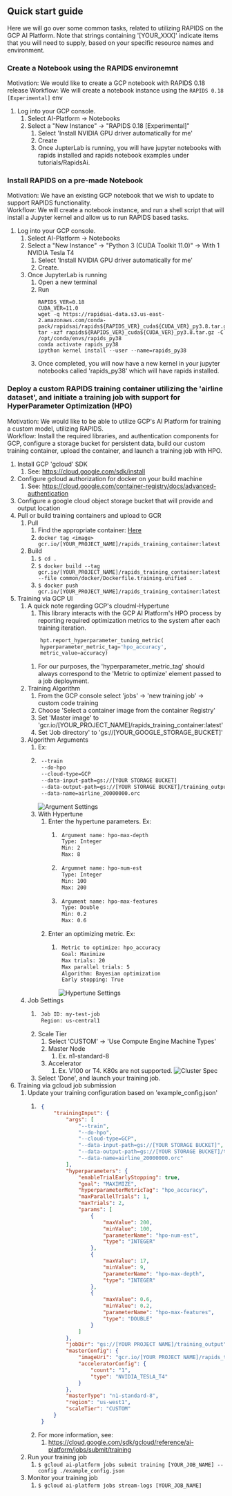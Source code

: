 ## Quick start guide
Here we will go over some common tasks, related to utilizing RAPIDS on the GCP AI Platform. Note that strings containing '[YOUR_XXX]' indicate items that you will need to supply, based on your specific resource names and environment.

### Create a Notebook using the RAPIDS environemnt
Motivation: We would like to create a GCP notebook with RAPIDS 0.18 release
Workflow: We will create a notebook instance using the `RAPIDS 0.18 [Experimental]` env

1. Log into your GCP console.
    1. Select AI-Platform -> Notebooks
    1. Select a "New Instance" -> "RAPIDS 0.18 [Experimental]"
        1. Select 'Install NVIDIA GPU driver automatically for me'
        1. Create
        1. Once JupterLab is running, you will have jupyter notebooks with rapids installed and rapids notebook examples under tutorials/RapidsAi.

### Install RAPIDS on a pre-made Notebook
Motivation: We have an existing GCP notebook that we wish to update to support RAPIDS functionality.  
Workflow: We will create a notebook instance, and run a shell script that will install a Jupyter kernel and allow us to run RAPIDS based tasks.  
  
1. Log into your GCP console.
    1. Select AI-Platform -> Notebooks
    1. Select a "New Instance" -> "Python 3 (CUDA Toolkit 11.0)" -> With 1 NVIDIA Tesla T4
        1. Select 'Install NVIDIA GPU driver automatically for me'
        1. Create.
    1. Once JupyterLab is running
        1. Open a new terminal
        1. Run
           ```shell
           RAPIDS_VER=0.18
           CUDA_VER=11.0
           wget -q https://rapidsai-data.s3.us-east-2.amazonaws.com/conda-pack/rapidsai/rapids${RAPIDS_VER}_cuda${CUDA_VER}_py3.8.tar.gz
           tar -xzf rapids${RAPIDS_VER}_cuda${CUDA_VER}_py3.8.tar.gz -C /opt/conda/envs/rapids_py38
           conda activate rapids_py38
           ipython kernel install --user --name=rapids_py38
           ```
        1. Once completed, you will now have a new kernel in your jupyter notebooks called 'rapids_py38' which will have rapids installed.

### Deploy a custom RAPIDS training container utilizing the 'airline dataset', and initiate a training job with support for HyperParameter Optimization (HPO)
Motivation: We would like to be able to utilize GCP's AI Platform for training a custom model, utilizing RAPIDS.  
Workflow: Install the required libraries, and authentication components for GCP, configure a storage bucket for persistent data, build our custom training container, upload the container, and launch a training job with HPO.

1. Install GCP 'gcloud' SDK
    1. See: https://cloud.google.com/sdk/install
1. Configure gcloud authorization for docker on your build machine
    1. See: https://cloud.google.com/container-registry/docs/advanced-authentication
1. Configure a google cloud object storage bucket that will provide and output location 
1. Pull or build training containers and upload to GCR
   1. Pull
        1.  Find the appropriate container: [Here](https://hub.docker.com/r/rapidsai/rapidsai-cloud-ml/tags?page=0&ordering=last_updated)
        1. `docker tag <image> gcr.io/[YOUR_PROJECT_NAME]/rapids_training_container:latest`
   1. Build
        1. `$ cd .`
        1. `$ docker build --tag gcr.io/[YOUR_PROJECT_NAME]/rapids_training_container:latest --file common/docker/Dockerfile.training.unified .`
        1. `$ docker push gcr.io/[YOUR_PROJECT_NAME]/rapids_training_container:latest`
1. Training via GCP UI
    1. A quick note regarding GCP's cloudml-Hypertune
        1. This library interacts with the GCP AI Platform's HPO process by reporting required optimization metrics to the system after each training iteration.
        ```python
            hpt.report_hyperparameter_tuning_metric(
            hyperparameter_metric_tag='hpo_accuracy',
            metric_value=accuracy)
        ```
        1. For our purposes, the 'hyperparameter_metric_tag' should always correspond to the 'Metric to optimize' element passed to a job deployment.
    1. Training Algorithm
        1. From the GCP console select 'jobs' -> 'new training job' -> custom code training
        1. Choose 'Select a container image from the container Registry'
        1. Set 'Master image' to 'gcr.io/[YOUR_PROJECT_NAME]/rapids_training_container:latest'
        1. Set 'Job directory' to 'gs://[YOUR_GOOGLE_STORAGE_BUCKET]'
    1.  Algorithm Arguments
        1. Ex:      
        1. ```bash
            --train
            --do-hpo
            --cloud-type=GCP
            --data-input-path=gs://[YOUR STORAGE BUCKET]
            --data-output-path=gs://[YOUR STORAGE BUCKET]/training_output
            --data-name=airline_20000000.orc
           ``` 
           ![Argument Settings](images/arguments_settings.png)       
        1. With Hypertune
            1. Enter the hypertune parameters. Ex:
                1. ```bash
                    Argument name: hpo-max-depth
                    Type: Integer
                    Min: 2
                    Max: 8
                1. ```bash
                    Argumnet name: hpo-num-est
                    Type: Integer
                    Min: 100
                    Max: 200
                   ```
                1. ```bash
                    Argument name: hpo-max-features
                    Type: Double
                    Min: 0.2
                    Max: 0.6
                   ```
            1. Enter an optimizing metric. Ex:
                1. ```bash
                    Metric to optimize: hpo_accuracy
                    Goal: Maximize
                    Max trials: 20
                    Max parallel trials: 5
                    Algorithm: Bayesian optimization
                    Early stopping: True
                   ```
                   ![Hypertune Settings](images/hypertune_settings.png)
    1. Job Settings
        1. ```bash
            Job ID: my-test-job
            Region: us-central1
        1. Scale Tier
            1. Select 'CUSTOM' -> 'Use Compute Engine Machine Types'
            1. Master Node
                1. Ex. n1-standard-8
            1. Accelerator
                1. Ex. V100 or T4. K80s are not supported.
        ![Cluster Spec](images/cluster_spec.png)
        1. Select 'Done', and launch your training job. 
1. Training via gcloud job submission
    1. Update your training configuration based on 'example_config.json'
        1. ```json
            {
                "trainingInput": {
                    "args": [
                        "--train",
                        "--do-hpo",
                        "--cloud-type=GCP",
                        "--data-input-path=gs://[YOUR STORAGE BUCKET]",
                        "--data-output-path=gs://[YOUR STORAGE BUCKET]/training_output",
                        "--data-name=airline_20000000.orc"
                    ],
                    "hyperparameters": {
                        "enableTrialEarlyStopping": true,
                        "goal": "MAXIMIZE",
                        "hyperparameterMetricTag": "hpo_accuracy",
                        "maxParallelTrials": 1,
                        "maxTrials": 2,
                        "params": [
                            {
                                "maxValue": 200,
                                "minValue": 100,
                                "parameterName": "hpo-num-est",
                                "type": "INTEGER"
                            },
                            {
                                "maxValue": 17,
                                "minValue": 9,
                                "parameterName": "hpo-max-depth",
                                "type": "INTEGER"
                            },
                            {
                                "maxValue": 0.6,
                                "minValue": 0.2,
                                "parameterName": "hpo-max-features",
                                "type": "DOUBLE"
                            }
                        ]
                    },
                    "jobDir": "gs://[YOUR PROJECT NAME]/training_output",
                    "masterConfig": {
                        "imageUri": "gcr.io/[YOUR PROJECT NAME]/rapids_training_container:latest",
                        "acceleratorConfig": {
                            "count": "1",
                            "type": "NVIDIA_TESLA_T4"
                        }
                    },
                    "masterType": "n1-standard-8",
                    "region": "us-west1",
                    "scaleTier": "CUSTOM"
                }
            }
        1. For more information, see:
            1. https://cloud.google.com/sdk/gcloud/reference/ai-platform/jobs/submit/training
    1. Run your training job
        1. `$ gcloud ai-platform jobs submit training [YOUR_JOB_NAME] --config ./example_config.json`
    1. Monitor your training job
        1. `$ gcloud ai-platform jobs stream-logs [YOUR_JOB_NAME]`
